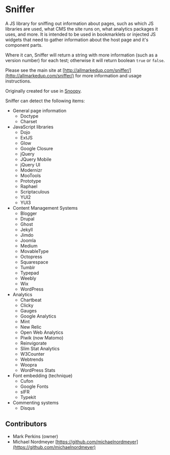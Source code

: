 Sniffer
=======

A JS library for sniffing out information about pages, such as which JS libraries are used, what CMS the site runs on, what analytics packages it uses, and more. It is intended to be used in bookmarklets or injected JS widgets that need to gather information about the host page and it's component parts.

Where it can, Sniffer will return a string with more information (such as a version number) for each test; otherwise it will return boolean `true` or `false`.

Please see the main site at [http://allmarkedup.com/sniffer/](http://allmarkedup.com/sniffer/) for more information and usage instructions.

Originally created for use in [Snoopy](https://github.com/allmarkedup/snoopy).

Sniffer can detect the following items:

* General page information
  * Doctype
  * Charset
* JavaScript libraries
  * Dojo
  * ExtJS
  * Glow
  * Google Closure
  * jQuery
  * JQuery Mobile
  * jQuery UI
  * Modernizr
  * MooTools
  * Prototype
  * Raphael
  * Scriptaculous
  * YUI2
  * YUI3
* Content Management Systems
  * Blogger
  * Drupal
  * Ghost
  * Jekyll
  * Jimdo
  * Joomla
  * Medium
  * MovableType
  * Octopress
  * Squarespace
  * Tumblr
  * Typepad
  * Weebly
  * Wix
  * WordPress
* Analytics
  * Chartbeat
  * Clicky
  * Gauges
  * Google Analytics
  * Mint
  * New Relic
  * Open Web Analytics
  * Piwik (now Matomo)
  * Reinvigorate
  * Slim Stat Analytics
  * W3Counter
  * Webtrends
  * Woopra
  * WordPress Stats
* Font embedding (technique)
  * Cufon
  * Google Fonts
  * sIFR
  * Typekit
* Commenting systems
  * Disqus


Contributors
------------

* Mark Perkins (owner)
* Michael Nordmeyer [https://github.com/michaelnordmeyer](https://github.com/michaelnordmeyer)
